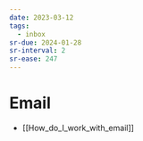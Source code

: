 ```yaml
---
date: 2023-03-12
tags:
  - inbox
sr-due: 2024-01-28
sr-interval: 2
sr-ease: 247
---
```


# Email

- [[How_do_I_work_with_email]]
